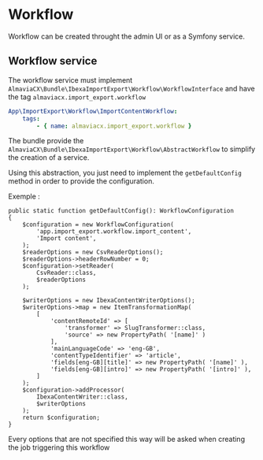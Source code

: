 # Workflow

Workflow can be created throught the admin UI or as a Symfony service.

## Workflow service

The workflow service must implement `AlmaviaCX\Bundle\IbexaImportExport\Workflow\WorkflowInterface` and have the tag `almaviacx.import_export.workflow`
```yaml
App\ImportExport\Workflow\ImportContentWorkflow:
    tags:
        - { name: almaviacx.import_export.workflow }
```

The bundle provide the `AlmaviaCX\Bundle\IbexaImportExport\Workflow\AbstractWorkflow` to simplify the creation of a service.

Using this abstraction, you just need to implement the `getDefaultConfig` method in order to provide the configuration.

Exemple :
```injectablephp
public static function getDefaultConfig(): WorkflowConfiguration
{
    $configuration = new WorkflowConfiguration(
        'app.import_export.workflow.import_content',
        'Import content',
    );
    $readerOptions = new CsvReaderOptions();
    $readerOptions->headerRowNumber = 0;
    $configuration->setReader(
        CsvReader::class,
        $readerOptions
    );

    $writerOptions = new IbexaContentWriterOptions();
    $writerOptions->map = new ItemTransformationMap(
        [
            'contentRemoteId' => [
                'transformer' => SlugTransformer::class,
                'source' => new PropertyPath( '[name]' )
            ],
            'mainLanguageCode' => 'eng-GB',
            'contentTypeIdentifier' => 'article',
            'fields[eng-GB][title]' => new PropertyPath( '[name]' ),
            'fields[eng-GB][intro]' => new PropertyPath( '[intro]' ),
        ]
    );
    $configuration->addProcessor(
        IbexaContentWriter::class,
        $writerOptions
    );
    return $configuration;
}
```

Every options that are not specified this way will be asked when creating the job triggering this workflow
